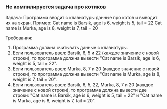
### Не компилируется задача про котиков

Задача: Программа вводит с клавиатуры данные про котов и выводит их на экран. Пример:
Cat name is Barsik, age is 6, weight is 5, tail = 22
Cat name is Murka, age is 8, weight is 7, tail = 20


Требования:
1.	Программа должна считывать данные с клавиатуры.
2.	Если пользователь ввел: Barsik, 6, 5 и 22 (каждое значение с новой строки), то программа должна вывести "Cat name is Barsik, age is 6, weight is 5, tail = 22".
3.	Если пользователь ввел: Murka, 8, 7 и 20 (каждое значение с новой строки), то программа должна вывести "Cat name is Murka, age is 8, weight is 7, tail = 20".
4.	Если пользователь ввел: Barsik, 6, 5, 22, Murka, 8, 7 и 20 (каждое значение с новой строки), то программа должна вывести две строки: "Cat name is Barsik, age is 6, weight is 5, tail = 22" и "Cat name is Murka, age is 8, weight is 7, tail = 20".


